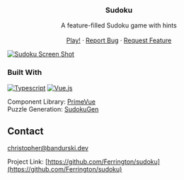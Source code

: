 <!-- Improved compatibility of back to top link: See: https://github.com/othneildrew/Best-README-Template/pull/73 -->

<a name="readme-top"></a>

<!-- PROJECT LOGO -->
<br />
<div align="center">
<h3 align="center">Sudoku</h3>

  <p align="center">
    A feature-filled Sudoku game with hints
    <br />
    <br />
    <a href="https://ferrington.github.io/sudoku">Play!</a>
    ·
    <a href="https://github.com/Ferrington/sudoku/issues">Report Bug</a>
    ·
    <a href="https://github.com/Ferrington/sudoku/issues">Request Feature</a>
  </p>
</div>

<!-- ABOUT THE PROJECT -->

[![Sudoku Screen Shot][product-screenshot]](https://example.com)

### Built With

[![Typescript](https://img.shields.io/badge/Typescript-d7d7db?style=for-the-badge&logo=typescript)](https://www.typescriptlang.org/)
[![Vue.js](https://img.shields.io/badge/Vue.js-d7d7db?style=for-the-badge&logo=vuedotjs&logoColor=4FC08D)](https://vuejs.org/)

Component Library: [PrimeVue](https://primevue.org/)<br />
Puzzle Generation: [SudokuGen](https://www.npmjs.com/package/sudoku-gen)

<!-- CONTACT -->

## Contact

christopher@bandurski.dev

Project Link: [https://github.com/Ferrington/sudoku](https://github.com/Ferrington/sudoku)

<!-- MARKDOWN LINKS & IMAGES -->
<!-- https://www.markdownguide.org/basic-syntax/#reference-style-links -->

[product-screenshot]: https://i.imgur.com/krdO8e2.png

